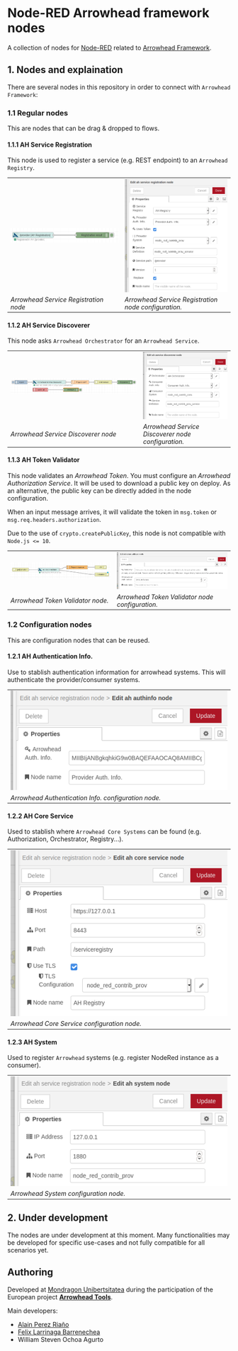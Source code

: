 # Node-RED Arrowhead framework nodes

A collection of nodes for [Node-RED](http://nodered.org) related to [Arrowhead Framework](https://www.arrowhead.eu/arrowheadframework).

## 1. Nodes and explaination

There are several nodes in this repository in order to connect with ```Arrowhead Framework```:

### 1.1 Regular nodes

This are nodes that can be drag & dropped to flows.

#### 1.1.1 AH Service Registration

This node is used to register a service (e.g. REST endpoint) to an ```Arrowhead Registry```.

| | |
|---|---|
| ![Arrowhead Service Registration](./screenshots/ah_service_registration.png)  | ![Arrowhead Service Registration node configuration.](./screenshots/ah_service_registration_config.png)  |
| *Arrowhead Service Registration node* | *Arrowhead Service Registration node configuration.* |

#### 1.1.2 AH Service Discoverer

This node asks ```Arrowhead Orchestrator``` for an ```Arrowhead Service```.

| | |
|---|---|
| ![Arrowhead Service Discoverer node](./screenshots/ah_service_discoverer.png) | ![Arrowhead Service Dicoverer node configuration.](./screenshots/ah_service_discoverer_config.png) |
| *Arrowhead Service Discoverer node* | *Arrowhead Service Discoverer node configuration.*  |

#### 1.1.3 AH Token Validator

This node validates an *Arrowhead Token*. You must configure an *Arrowhead Authorization Service*. It will be used to download a public key on deploy. As an alternative, the public key can be directly added in the node configuration.

When an input message arrives, it will validate the token in ```msg.token``` or ```msg.req.headers.authorization```.

Due to the use of ```crypto.createPublicKey```, this node is not compatible with ```Node.js <= 10```.

| | |
|---|---|
| ![Arrowhead Token Validator node.](./screenshots/ah_token_validator.png) | ![Arrowhead Token Validator node configuration.](./screenshots/ah_token_validator_config.png) |
| *Arrowhead Token Validator node.* | *Arrowhead Token Validator node configuration.*  |

### 1.2 Configuration nodes

This are configuration nodes that can be reused.

#### 1.2.1 AH Authentication Info.

Use to stablish authentication information for arrowhead systems. This will authenticate the provider/consumer systems.

| |
|---|
| ![Arrowhead Authentication Info. configuration node.](./screenshots/ah_authinfo_config.png) |
|*Arrowhead Authentication Info. configuration node.* |


#### 1.2.2 AH Core Service

Used to stablish where ```Arrowhead Core Systems``` can be found (e.g. Authorization, Orchestrator, Registry...).

| |
|---|
| ![Arrowhead Core Service configuration node.](./screenshots/ah_core_service_config.png) |
|*Arrowhead Core Service configuration node.* |

#### 1.2.3 AH System

Used to register ```Arrowhead``` systems (e.g. register NodeRed instance as a consumer).

| |
|---|
| ![Arrowhead System configuration node.](./screenshots/ah_system_config.png)|
| *Arrowhead System configuration node.* |


## 2. Under development

The nodes are under development at this moment. Many functionalities may be developed for specific use-cases and not fully compatible for all scenarios yet.


## Authoring

Developed at [Mondragon Unibertsitatea](https://www.mondragon.edu/) during the participation of the European project [**Arrowhead Tools**](https://www.arrowhead.eu/arrowheadtools).

Main developers:
- [Alain Perez Riaño](https://www.mondragon.edu/en/bachelor-degree-computer-engineering/lecturers/-/profesor/alain-perez-riano)
- [Felix Larrinaga Barrenechea](https://www.mondragon.edu/en/bachelor-degree-computer-engineering/lecturers/-/profesor/felix-larrinaga-barrenechea)
- William Steven Ochoa Agurto